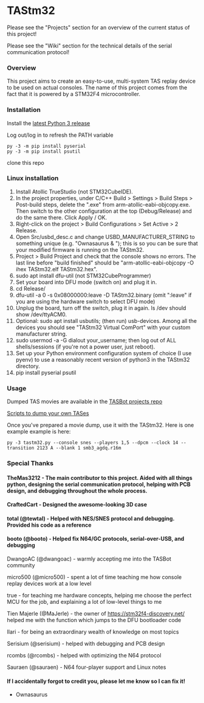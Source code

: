 # TAStm32
Please see the "Projects" section for an overview of the current status of this project!

Please see the "Wiki" section for the technical details of the serial communication protocol!

### Overview

This project aims to create an easy-to-use, multi-system TAS replay device to be used on actual consoles. The name of this project comes from the fact that it is powered by a STM32F4 microcontroller.

### Installation

Install the [latest Python 3 release](https://www.python.org/downloads/windows/)

Log out/log in to refresh the PATH variable

    py -3 -m pip install pyserial
    py -3 -m pip install psutil

clone this repo

### Linux installation

1. Install Atollic TrueStudio (not STM32CubeIDE).
1. In the project properties, under C/C++ Build > Settings > Build Steps > Post-build steps, delete the ".exe" from arm-atollic-eabi-objcopy.exe. Then switch to the other configuration at the top (Debug/Release) and do the same there. Click Apply / OK.
1. Right-click on the project > Build Configurations > Set Active > 2 Release.
1. Open Src/usbd_desc.c and change USBD_MANUFACTURER_STRING to something unique (e.g. "Ownasaurus & <your name>"); this is so you can be sure that your modified firmware is running on the TAStm32.
1. Project > Build Project and check that the console shows no errors. The last line before "build finished" should be "arm-atollic-eabi-objcopy -O ihex TAStm32.elf TAStm32.hex".
1. sudo apt install dfu-util (not STM32CubeProgrammer)
1. Set your board into DFU mode (switch on) and plug it in.
1. cd Release/
1. dfu-util -a 0 -s 0x08000000:leave -D TAStm32.binary (omit ":leave" if you are using the hardware switch to select DFU mode)
1. Unplug the board, turn off the switch, plug it in again. ls /dev should show /dev/ttyACM0.
1. Optional: sudo apt install usbutils; (then run) usb-devices. Among all the devices you should see "TAStm32 Virtual ComPort" with your custom manufacturer string.
1. sudo usermod -a -G dialout your_username; then log out of ALL shells/sessions (if you're not a power user, just reboot).
1. Set up your Python environment configuration system of choice (I use pyenv) to use a reasonably recent version of python3 in the TAStm32 directory.
1. pip install pyserial psutil


### Usage

Dumped TAS movies are available in the [TASBot projects repo](https://github.com/dwangoac/TASBot-Projects/tree/master/replayfiles)

[Scripts to dump your own TASes](https://github.com/dwangoac/TASBot-Projects/blob/master/Dump_Scripts/)

Once you've prepared a movie dump, use it with the TAStm32. Here is one example example is here:

    py -3 tastm32.py --console snes --players 1,5 --dpcm --clock 14 --transition 2123 A --blank 1 smb3_agdq.r16m

### Special Thanks
#### TheMas3212 - The main contributor to this project. Aided with all things python, designing the serial communication protocol, helping with PCB design, and debugging throughout the whole process.
#### CraftedCart - Designed the awesome-looking 3D case
#### total (@tewtal) - Helped with NES/SNES protocol and debugging. Provided his code as a reference
#### booto (@booto) - Helped fix N64/GC protocols, serial-over-USB, and debugging

DwangoAC (@dwangoac) - warmly accepting me into the TASBot community

micro500 (@micro500) - spent a lot of time teaching me how console replay devices work at a low level

true - for teaching me hardware concepts, helping me choose the perfect MCU for the job, and explaining a lot of low-level things to me

Tien Majerle (@MaJerle) - the owner of https://stm32f4-discovery.net/ helped me with the function which jumps to the DFU bootloader code

Ilari - for being an extraordinary wealth of knowledge on most topics

Serisium (@serisium) - helped with debugging and PCB design

rcombs (@rcombs) - helped with optimizing the N64 protocol

Sauraen (@sauraen) - N64 four-player support and Linux notes

#### If I accidentally forgot to credit you, please let me know so I can fix it!

 - Ownasaurus
